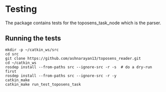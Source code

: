 # Testing
The package contains tests for the toposens_task_node which is the parser. 

## Running the tests
```console
mkdir -p ~/catkin_ws/src
cd src
git clone https://github.com/ashnarayan13/toposens_reader.git
cd ~/catkin_ws
rosdep install --from-paths src --ignore-src -r -s  # do a dry-run first
rosdep install --from-paths src --ignore-src -r -y
catkin_make 
catkin_make run_test_toposens_task
```

